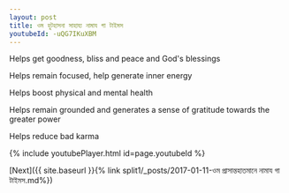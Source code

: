 ```yaml
---
layout: post
title: ওম হুটহাসনা সাহায্য নামায গা টাইমস
youtubeId: -uQG7IKuXBM
---
```

 
 
Helps get goodness, bliss and peace and God's blessings
 
Helps remain focused, help generate inner energy 
 
Helps boost physical and mental health 
 
Helps remain grounded and generates a sense of gratitude towards the greater power 
 
Helps reduce bad karma
 
 
 
 


{% include youtubePlayer.html id=page.youtubeId %}
 
[Next]({{ site.baseurl }}{% link  split1/_posts/2017-01-11-ওম প্রাসান্তহাতমানে নামায গা টাইমস.md%})
 
